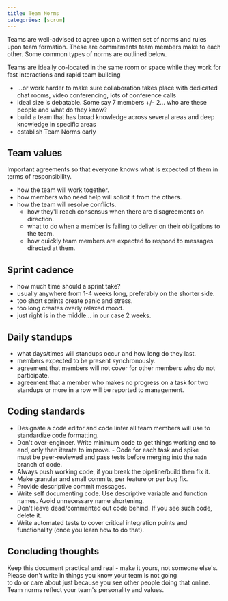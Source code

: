 ```yaml
---
title: Team Norms
categories: [scrum]
---
```


Teams are well-advised to agree upon a written set of norms and rules upon team formation. These are commitments team members make to each other. Some common types of norms are outlined below.

Teams are ideally co-located in the same room or space while they work for fast interactions and rapid team building

- ...or work harder to make sure collaboration takes place with dedicated chat rooms, video conferencing, lots of conference calls
- ideal size is debatable. Some say 7 members +/- 2... who are these people and what do they know?
- build a team that has broad knowledge across several areas and deep knowledge in specific areas
- establish Team Norms early

## Team values

Important agreements so that everyone knows what is expected of them in terms of responsibility.

- how the team will work together.
- how members who need help will solicit it from the others.
- how the team will resolve conflicts.
  - how they'll reach consensus when there are disagreements on direction.
  - what to do when a member is failing to deliver on their obligations to the team.
  - how quickly team members are expected to respond to messages directed at them.

## Sprint cadence

- how much time should a sprint take?
- usually anywhere from 1-4 weeks long, preferably on the shorter side.
- too short sprints create panic and stress.
- too long creates overly relaxed mood.
- just right is in the middle... in our case 2 weeks.

## Daily standups

- what days/times will standups occur and how long do they last.
- members expected to be present synchronously.
- agreement that members will not cover for other members who do not participate.
- agreement that a member who makes no progress on a task for two standups or more in a row will be reported to management.

## Coding standards

- Designate a code editor and code linter all team members will use to standardize code formatting.
- Don't over-engineer. Write minimum code to get things working end to end, only then iterate to improve.
  - Code for each task and spike must be peer-reviewed and pass tests before merging into the `main` branch of code.
- Always push working code, if you break the pipeline/build then fix it.
- Make granular and small commits, per feature or per bug fix.
- Provide descriptive commit messages.
- Write self documenting code. Use descriptive variable and function names. Avoid unnecessary name shortening.
- Don't leave dead/commented out code behind. If you see such code, delete it.
- Write automated tests to cover critical integration points and functionality (once you learn how to do that).

## Concluding thoughts

Keep this document practical and real - make it yours, not someone else's. Please don't write in things you know your team is not going to do or care about just because you see other people doing that online. Team norms reflect your team's personality and values.
